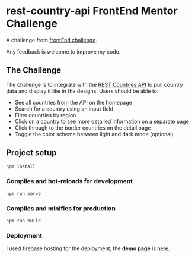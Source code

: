 # rest-country-api FrontEnd Mentor Challenge

A challenge from [frontEnd challenge](https://www.frontendmentor.io/challenges/rest-countries-api-with-color-theme-switcher-5cacc469fec04111f7b848ca).

Any feedback is welcome to improve my code.

## The Challenge

The challenge is to integrate with the [REST Countries API](https://restcountries.eu) to pull country data and display it like in the designs.
Users should be able to:

- See all countries from the API on the homepage
- Search for a country using an input field
- Filter countries by region
- Click on a country to see more detailed information on a separate page
- Click through to the border countries on the detail page
- Toggle the color scheme between light and dark mode (optional) 
## Project setup

```
npm install
```

### Compiles and hot-reloads for development
```
npm run serve
```

### Compiles and minifies for production
```
npm run build
```

### Deployment
I used firebase hosting for the deployment, 
the **demo page** is [here](https://rest-api-country.web.app).
